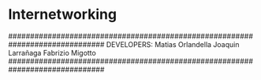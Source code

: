 # Internetworking

##############################################################################
DEVELOPERS:
Matias Orlandella
Joaquin Larrañaga
Fabrizio Migotto
##############################################################################


